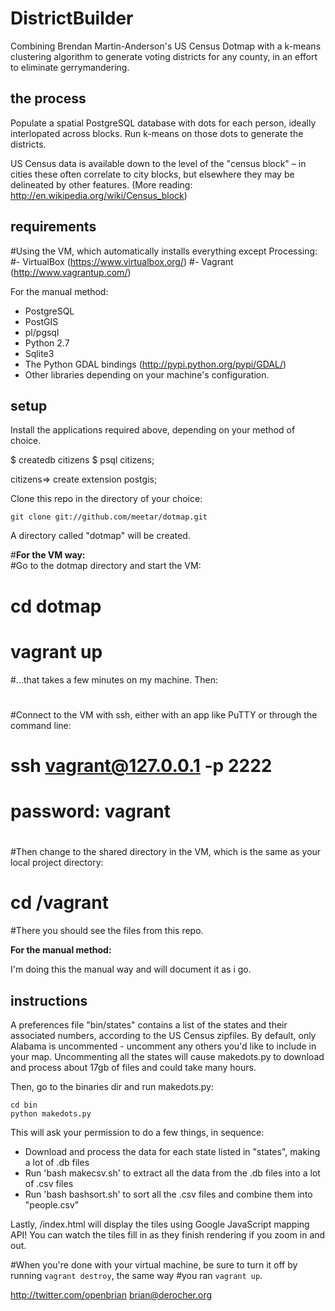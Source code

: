 DistrictBuilder
======

Combining Brendan Martin-Anderson's US Census Dotmap with a k-means clustering algorithm to generate voting districts for any county, in an effort to eliminate gerrymandering.

the process
-----------

Populate a spatial PostgreSQL database with dots for each person, ideally interlopated across blocks.  Run k-means on those dots to generate the districts.

US Census data is available down to the level of the "census block" – in cities these often correlate to city blocks, but elsewhere they may be delineated by other features. (More reading: http://en.wikipedia.org/wiki/Census_block)


requirements
------------

#Using the VM, which automatically installs everything except Processing:
#- VirtualBox (<https://www.virtualbox.org/>)
#- Vagrant (<http://www.vagrantup.com/>)

For the manual method:
- PostgreSQL
- PostGIS
- pl/pgsql
- Python 2.7
- Sqlite3
- The Python GDAL bindings (<http://pypi.python.org/pypi/GDAL/>)
- Other libraries depending on your machine's configuration.

setup
-----

Install the applications required above, depending on your method of choice.

 $ createdb citizens
 $ psql citizens;

 citizens=> create extension postgis;


Clone this repo in the directory of your choice:

    git clone git://github.com/meetar/dotmap.git
A directory called "dotmap" will be created.

#**For the VM way:**  
#Go to the dotmap directory and start the VM:
#
#    cd dotmap
#    vagrant up
#...that takes a few minutes on my machine. Then:
#
#Connect to the VM with ssh, either with an app like PuTTY or through the command line:
#
#    ssh vagrant@127.0.0.1 -p 2222
#    password: vagrant
#    
#Then change to the shared directory in the VM, which is the same as your local project directory:
#
#    cd /vagrant
#There you should see the files from this repo.

**For the manual method:**  

I'm doing this the manual way and will document it as i go.


instructions
------------

A preferences file "bin/states" contains a list of the states and their associated numbers, according to the US Census zipfiles. By default, only Alabama is uncommented - uncomment any others you'd like to include in your map. Uncommenting all the states will cause makedots.py to download and process about 17gb of files and could take many hours.

Then, go to the binaries dir and run makedots.py:

    cd bin
    python makedots.py

This will ask your permission to do a few things, in sequence:
 - Download and process the data for each state listed in "states", making a lot of .db files
 - Run 'bash makecsv.sh' to extract all the data from the .db files into a lot of .csv files
 - Run 'bash bashsort.sh' to sort all the .csv files and combine them into "people.csv"

Lastly, /index.html will display the tiles using Google JavaScript mapping API! You can watch the tiles fill in as they finish rendering if you zoom in and out.

#When you're done with your virtual machine, be sure to turn it off by running `vagrant destroy`, the same way #you ran `vagrant up`.

<http://twitter.com/openbrian>
<brian@derocher.org>
